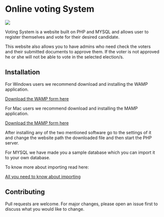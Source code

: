 # Online voting System

![](gif.gif)

Voting System is a website built on PHP and MYSQL and allows user to register themselves and vote for their desired candidate.

This website also allows you to have admins who need check the voters and their submitted documents to approve them. If the voter is not approved he or she will not be able to vote in the selected election/s.

## Installation

For Windows users we recommend download and installing the WAMP application.


[Download the WAMP form here](http://www.wampserver.com/en/#wampserver-64-bits-php-5-6-25-php-7)

For Mac users we recommend download and installing the MAMP application.


[Download the MAMP form here](https://downloads.mamp.info/MAMP-PRO/releases/5.3/MAMP_MAMP_PRO_5.3.pkg)


After installing any of the two mentioned software go to the settings of it and change the website path the downloaded file and then start the PHP server.


For MYSQL we have made you a sample database which you can import it to your own database.

To know more about importing read here:


[All you need to know about importing](http://www.ihp.sinica.edu.tw/dashboard/docs/backup-restore-mysql.html)


## Contributing
Pull requests are welcome. For major changes, please open an issue first to discuss what you would like to change.